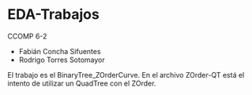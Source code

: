 # EDA-Trabajos

CCOMP 6-2

- Fabián Concha Sifuentes
- Rodrigo Torres Sotomayor

El trabajo es el BinaryTree_ZOrderCurve.
En el archivo ZOrder-QT está el intento de utilizar un QuadTree con el ZOrder.
